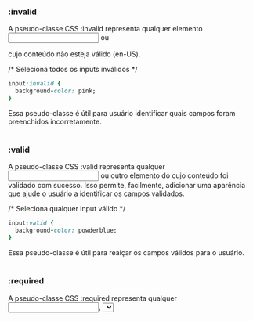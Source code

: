 ### :invalid

A pseudo-classe CSS :invalid representa qualquer elemento <input> ou <form> cujo conteúdo não esteja válido (en-US).

/* Seleciona todos os inputs inválidos */

```ruby
input:invalid {
  background-color: pink;
}
```

Essa pseudo-classe é útil para usuário identificar quais campos foram preenchidos incorretamente.

#

### :valid

A pseudo-classe CSS :valid representa qualquer <input> ou outro elemento do <form> cujo conteúdo foi validado com sucesso. Isso permite, facilmente, adicionar uma aparência que ajude o usuário a identificar os campos validados.

/* Seleciona qualquer input válido */

```ruby
input:valid {
  background-color: powderblue;
}
```

Essa pseudo-classe é útil para realçar os campos válidos para o usuário.

#

### :required

A pseudo-classe CSS :required representa qualquer <input>, <select>, ou <textarea> contendo o atributo required.

/* Seleciona qualquer <input> requerido */

```ruby
input:required {
  border: 1px dashed red;
}
```

Esta pseudo-classe é utilizada para destacar campos que devem ter dados válidos antes do formulário ser submetido.

### Esse é um atributo booleano usado para indicar que um determinando campo de formulário é obrigatório para o envio do mesmo. Ao adicionar esse atributo a um campo de formulário, o navegador obriga o usuário a inserir dados naquele campo antes de enviar o formulário.

#
#
=>  https://tcharlesdavilassen.github.io/Login_custom_place/


